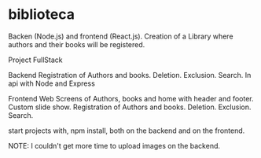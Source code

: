 # biblioteca
 Backen (Node.js) and frontend (React.js). Creation of a Library where authors and their books will be registered.
 
 Project FullStack 
 
Backend
Registration of Authors and books.
Deletion.
Exclusion.
Search.
In api with Node and Express


Frontend Web
Screens of Authors, books and home with header and footer.
Custom slide show.
Registration of Authors and books.
Deletion.
Exclusion.
Search.

start projects with, npm install, both on the backend and on the frontend.

NOTE: I couldn't get more time to upload images on the backend.
